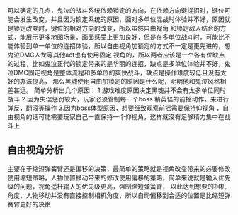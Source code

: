 可以确定的几点，鬼泣的战斗系统依赖锁定的方向，在依赖方向键搓招时，键位可能会发生改变，并且因为锁定系统的原因，面对多单位混战时体验并不好，原因就是锁定改变时，键位的相对方向的改变，所以虽然自由视角
和锁定敌人结合的方式，能展示更多地图场景，画面感受上更加良好，但是在多单位战斗时，可能比不能体验到单一单位的连招体验，所以自由视角加锁定的方式不一定是更先进的，想鬼泣DMC人龙等其他act也有使用固定
视角的，所以两者应该是一个各有优缺点的过程，比如鬼泣正代的锁定带来的是华丽的连招，缺点是多单位体验并不好，鬼泣DMC固定视角是整体流程和多单位的爽快战斗，缺点是操作难度较低且没有太好的办法提高，
那么黑魂使用自由加锁定的原因是什么呢，明明他和鬼泣风格相差甚远。
简单分析出几个原因：
1.游戏难度原因决定黑魂并不会有太多单位同时战斗
2.因为失误惩罚较大，玩家必须管制每一个boss 精英怪的前摇动作，来进行弹反，翻滚等操作
3.因为boss体型原因，想要细致观察前摇需要保持仰视角 ，自由视角的话可能需要玩家自己一直保持一个仰视角，这样就没有足够精力集中在战斗上


## 自由视角分析
主要在于缩短弹簧臂还是偏移的决策，最简单的策略就是视角改变带来的必要修改使用缩短策略，人物位置移动带来的修改使用偏移的策略，简单来说就是输入优先级的问题，视角遥杆输入的优先级更高，强制缩短弹簧臂，
以此达到想要的相机角度，人物移动并没有直接控制相机角度，所以自动偏移到合适的位置是比缩短弹簧臂更好的决策

